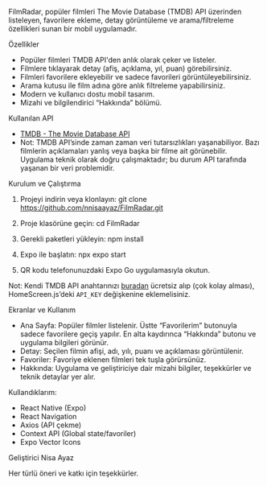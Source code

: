 FilmRadar, popüler filmleri The Movie Database (TMDB) API üzerinden listeleyen, favorilere ekleme, detay görüntüleme ve arama/filtreleme özellikleri sunan bir mobil uygulamadır.

Özellikler

- Popüler filmleri TMDB API'den anlık olarak çeker ve listeler.
- Filmlere tıklayarak detay (afiş, açıklama, yıl, puan) görebilirsiniz.
- Filmleri favorilere ekleyebilir ve sadece favorileri görüntüleyebilirsiniz.
- Arama kutusu ile film adına göre anlık filtreleme yapabilirsiniz.
- Modern ve kullanıcı dostu mobil tasarım.
- Mizahi ve bilgilendirici “Hakkında” bölümü.

Kullanılan API

- [TMDB - The Movie Database API](https://www.themoviedb.org/documentation/api)
- Not: TMDB API’sinde zaman zaman veri tutarsızlıkları yaşanabiliyor. Bazı filmlerin açıklamaları yanlış veya başka bir filme ait görünebilir. Uygulama teknik olarak doğru çalışmaktadır; bu durum API tarafında yaşanan bir veri problemidir.

Kurulum ve Çalıştırma

1. Projeyi indirin veya klonlayın:
git clone https://github.com/nnisaayaz/FilmRadar.git

2. Proje klasörüne geçin:
cd FilmRadar

3. Gerekli paketleri yükleyin:
npm install

4. Expo ile başlatın:
npx expo start

5. QR kodu telefonunuzdaki Expo Go uygulamasıyla okutun.

Not: Kendi TMDB API anahtarınızı [buradan](https://www.themoviedb.org/settings/api) ücretsiz alıp (çok kolay alması), HomeScreen.js’deki `API_KEY` değişkenine eklemelisiniz.

Ekranlar ve Kullanım

- Ana Sayfa: Popüler filmler listelenir. Üstte “Favorilerim” butonuyla sadece favorilere geçiş yapılır. En alta kaydırınca “Hakkında” butonu ve uygulama bilgileri görünür.
- Detay: Seçilen filmin afişi, adı, yılı, puanı ve açıklaması görüntülenir.
- Favoriler: Favoriye eklenen filmleri tek tuşla görürsünüz.
- Hakkında: Uygulama ve geliştiriciye dair mizahi bilgiler, teşekkürler ve teknik detaylar yer alır.

Kullandıklarım:

- React Native (Expo)
- React Navigation
- Axios (API çekme)
- Context API (Global state/favoriler)
- Expo Vector Icons

Geliştirici
Nisa Ayaz

Her türlü öneri ve katkı için teşekkürler.
